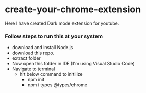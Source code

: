 # create-your-chrome-extension
Here I have created Dark mode extension for youtube.

### Follow steps to run this at your system
  - download and install Node.js
  - download this repo.
  - extract folder
  - Now open this folder in IDE (I'm using Visual Studio Code)
  - Navigate to terminal 
      - hit below command to initilize 
          - npm init
          - npm i types @types/chrome
